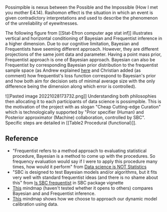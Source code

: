 Possimpible is nexus between the Possible and the Impossible (How I met you mother E4.14). Rashomon effect is the situation in which an event is given contradictory interpretations and used to describe the phenomenon of the unreliability of eyewitnesses.

The following figure from [[Stat-Efron computer age stat inf]] illustrates vertical and horizontal conditioning of Bayesian and Frequentist inference in a higher dimension. Due to our cognitive limitation, Bayesian and Frequentists have seeming different approach. However, they are different projections of the same joint data and parameter. Having a point mass prior, Frequentist approach is one of Bayesian approach. Bayesian can also be Frequentist by corresponding Bayesian prior distribution to the frequentist sample space (as Andrew explained [here](https://statmodeling.stat.columbia.edu/2018/06/17/bayesians-are-frequentists/) and Christian added (as comment) how frequentist's loss function correspond to Bayesian's prior and how both aim for decision sets of minimal average size with the only difference being the dimension along which error is controlled).

![[Pasted image 20221028173732.png]]
Understanding both philosophies then allocating it to each participants of data science is possimpible. This is the motivation of the project with as slogan "Cheap Cutting-edge Curation" which is technologically supported by "Prior specifier (Human) and Posterior approximator (Machine) collaboration, controlled by SBC". Specific steps are detailed in [[Table2 Procedural (functional)]].




## Reference
- "Frequentist refers to a method approach to evaluating statistical procedure, Bayesian is a method to come up with the procedures. So frequency evaluation would say if I were to apply this procedure many times, how would it perform" from [Data science is NOT Statistics](https://youtu.be/8HG4NM5Ctv8?t=736) 
- "SBC is designed to test Bayesian models and/or algorithms, but it fits very well with standard frequentist ideas (and there is no shame about this" from [Is SBC frequentist]( https://hyunjimoon.github.io/SBC/articles/SBC.html#is-sbc-frequentist) in SBC package vignette
- [This](marginnote3app://note/200AB425-22DA-49A3-8A2C-30603B2E290A) mindmap (haven't tested whether it opens to others) compares Bayesian and and Frequentist inference. 
- [This](marginnote3app://note/982C1E63-BCBB-4E83-8E34-377AE616D789) mindmap shows how we choose to approach our dynamic model calibration using data. 

